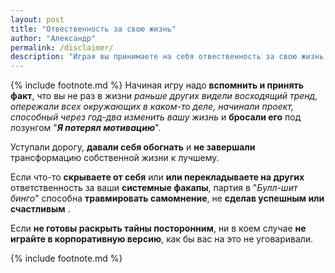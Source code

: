 ```yaml
---
layout: post
title: "Отвественность за свою жизнь"
author: "Александр"
permalink: /disclaimer/
description: "Играя вы принимаете на себя отвественность за свою жизнь и её изменение к лучшему"
---
```

{% include footnote.md %}
Начиная игру надо **вспомнить и принять факт**, что вы не раз в жизни _раньше других видели восходящий тренд, опережали всех окружающих в каком-то деле, начинали проект, способный через год-два изменить вашу жизнь_ и **бросали его** под лозунгом "_**Я потерял мотивацию**_".

Уступали дорогу, **давали себя обогнать** и **не завершали** трансформацию собственной жизни к лучшему.

Если что-то **скрываете от себя** или **или перекладываете на других** ответственность за ваши **системные факапы**, партия в "_Булл-шит бинго_" способна **травмировать самомнение**, не **сделав успешным или счастливым** .

Если **не готовы раскрыть тайны посторонним**, ни в коем случае **не играйте в корпоративную версию**, как бы вас на это не уговаривали.

{% include footnote.md %}
